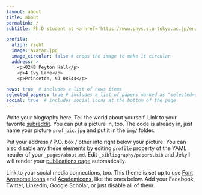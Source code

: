 ```yaml
---
layout: about
title: about
permalink: /
subtitle: Ph.D student at <a href='https://www.phys.s.u-tokyo.ac.jp/en/'>The University of Tokyo</a>, currently visiting <a href='https://web.astro.princeton.edu/'>Princeton University</a>. Department of Astrophysical Sciences, 4 Ivy Lane, Princeton University

profile:
  align: right
  image: avatar.jpg
  image_circular: false # crops the image to make it circular
  address: >
    <p>024B Peyton Hall</p>
    <p>4 Ivy Lane</p>
    <p>Princeton, NJ 08544</p>

news: true  # includes a list of news items
selected_papers: true # includes a list of papers marked as "selected={true}"
social: true  # includes social icons at the bottom of the page
---
```


Write your biography here. Tell the world about yourself. Link to your favorite [subreddit](http://reddit.com). You can put a picture in, too. The code is already in, just name your picture `prof_pic.jpg` and put it in the `img/` folder.

Put your address / P.O. box / other info right below your picture. You can also disable any these elements by editing `profile` property of the YAML header of your `_pages/about.md`. Edit `_bibliography/papers.bib` and Jekyll will render your [publications page](/al-folio/publications/) automatically.

Link to your social media connections, too. This theme is set up to use [Font Awesome icons](http://fortawesome.github.io/Font-Awesome/) and [Academicons](https://jpswalsh.github.io/academicons/), like the ones below. Add your Facebook, Twitter, LinkedIn, Google Scholar, or just disable all of them.
